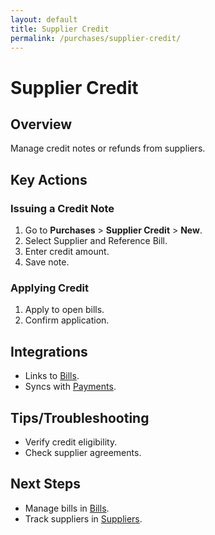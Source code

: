 ```yaml
---
layout: default
title: Supplier Credit
permalink: /purchases/supplier-credit/
---
```


# Supplier Credit

## Overview
Manage credit notes or refunds from suppliers.

## Key Actions

### Issuing a Credit Note
1. Go to **Purchases** > **Supplier Credit** > **New**.
2. Select Supplier and Reference Bill.
3. Enter credit amount.
4. Save note.

### Applying Credit
1. Apply to open bills.
2. Confirm application.

## Integrations
- Links to [Bills](bills.md).
- Syncs with [Payments](payments.md).

## Tips/Troubleshooting
- Verify credit eligibility.
- Check supplier agreements.

## Next Steps
- Manage bills in [Bills](bills.md).
- Track suppliers in [Suppliers](suppliers.md).
